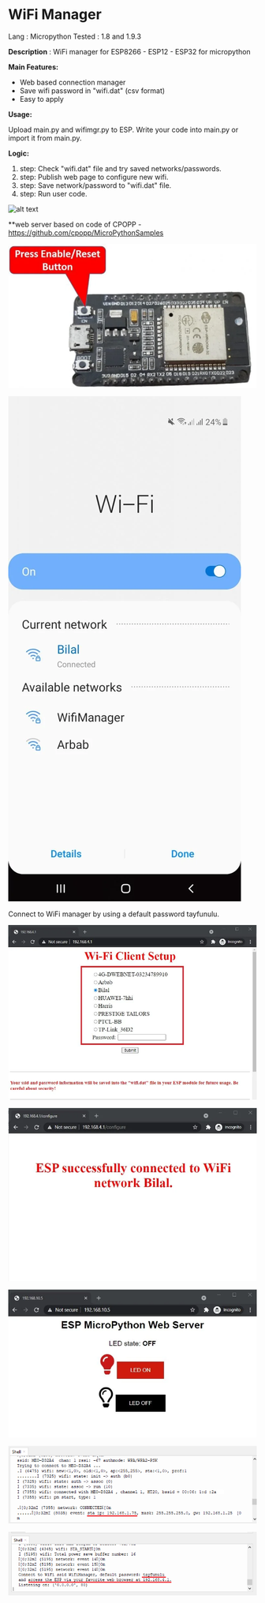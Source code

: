 # WiFi Manager

Lang   : Micropython 
Tested : 1.8 and 1.9.3

<b>Description</b> : WiFi manager for ESP8266 - ESP12 - ESP32 for micropython 

<b>Main Features:</b>

- Web based connection manager 
- Save wifi password in "wifi.dat" (csv format) 
- Easy to apply 

<b>Usage:</b>

Upload main.py and wifimgr.py to ESP. 
Write your code into main.py or import it from main.py. 

<b>Logic:</b>
1. step: Check "wifi.dat" file and try saved networks/passwords.
2. step: Publish web page to configure new wifi. 
3. step: Save network/password to "wifi.dat" file. 
4. step: Run user code.

![alt text](https://github.com/tayfunulu/WiFiManager/blob/master/WiFi_Manager.png)

**web server based on code of CPOPP - https://github.com/cpopp/MicroPythonSamples


![Preview](https://github.com/ArctoosR/WiFiManager_ESP32_Mado/blob/master/22.png)

![Preview](https://github.com/ArctoosR/WiFiManager_ESP32_Mado/blob/master/24.png)

Connect to WiFi manager by using a default password tayfunulu.

![Preview](https://github.com/ArctoosR/WiFiManager_ESP32_Mado/blob/master/25.png)


![Preview](https://github.com/ArctoosR/WiFiManager_ESP32_Mado/blob/master/26.png)


![Preview](https://github.com/ArctoosR/WiFiManager_ESP32_Mado/blob/master/27.png)




![Preview](https://github.com/ArctoosR/WiFiManager_ESP32_Mado/blob/master/30.png)

![Preview](https://github.com/ArctoosR/WiFiManager_ESP32_Mado/blob/master/31.png)


